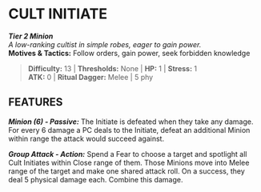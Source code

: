 # CULT INITIATE

***Tier 2 Minion***  
*A low-ranking cultist in simple robes, eager to gain power.*  
**Motives & Tactics:** Follow orders, gain power, seek forbidden knowledge

> **Difficulty:** 13 | **Thresholds:** None | **HP:** 1 | **Stress:** 1  
> **ATK:** 0 | **Ritual Dagger:** Melee | 5 phy  

## FEATURES

***Minion (6) - Passive:*** The Initiate is defeated when they take any damage. For every 6 damage a PC deals to the Initiate, defeat an additional Minion within range the attack would succeed against.

***Group Attack - Action:*** Spend a Fear to choose a target and spotlight all Cult Initiates within Close range of them. Those Minions move into Melee range of the target and make one shared attack roll. On a success, they deal 5 physical damage each. Combine this damage.

